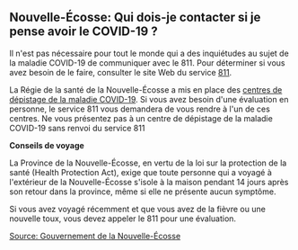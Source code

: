 ## Nouvelle-Écosse: Qui dois-je contacter si je pense avoir le COVID-19 ?

Il n'est pas nécessaire pour tout le monde qui a des inquiétudes au sujet de la maladie COVID-19 de communiquer avec le 811. Pour déterminer si vous avez besoin de le faire, consulter le site Web du service [811](https://811.novascotia.ca/?lang=fr).

La Régie de la santé de la Nouvelle-Écosse a mis en place des [centres de dépistage de la maladie COVID-19](http://www.nshealth.ca/coronavirus-assessment). Si vous avez besoin d'une évaluation en personne, le service 811 vous demandera de vous rendre à l'un de ces centres. Ne vous présentez pas à un centre de dépistage de la maladie COVID-19 sans renvoi du service 811

**Conseils de voyage**

La Province de la Nouvelle-Écosse, en vertu de la loi sur la protection de la santé (Health Protection Act), exige que toute personne qui a voyagé à l'extérieur de la Nouvelle-Écosse s'isole à la maison pendant 14 jours après son retour dans la province, même si elle ne présente aucun symptôme.

Si vous avez voyagé récemment et que vous avez de la fièvre ou une nouvelle toux, vous devez appeler le 811 pour une évaluation.

[Source: Gouvernement de la Nouvelle-Écosse](https://novascotia.ca/coronavirus/fr/#help)
